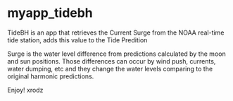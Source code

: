 # myapp_tidebh

TideBH is an app that retrieves the Current Surge from the NOAA real-time tide station, adds this value to the Tide Predition

Surge is the water level difference from predictions calculated by the moon and sun positions. Those differences can occur by wind push, currents, water dumping, etc and they change the water levels comparing to the original harmonic predictions.

Enjoy!
xrodz
